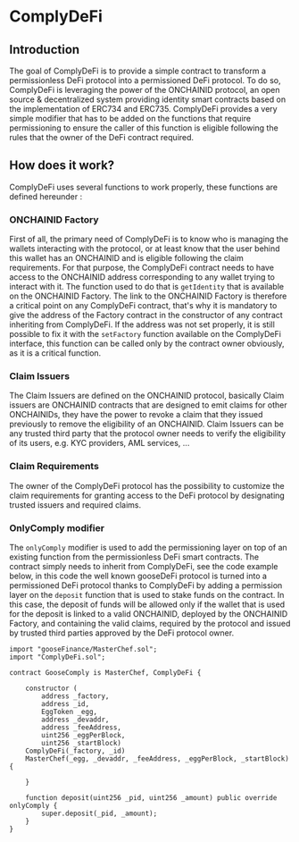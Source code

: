 # ComplyDeFi 
## Introduction 
The goal of ComplyDeFi is to provide a simple contract to transform a permissionless DeFi protocol into a 
permissioned DeFi protocol. To do so, ComplyDeFi is leveraging the power of the ONCHAINID protocol, an open source & 
decentralized system providing identity smart contracts based on the implementation of ERC734 and ERC735. ComplyDeFi 
provides a very simple modifier that has to be added on the functions that require permissioning to ensure the 
caller of this function is eligible following the rules that the owner of the DeFi contract required. 

## How does it work? 
ComplyDeFi uses several functions to work properly, these functions are defined hereunder :

### ONCHAINID Factory
First of all, the primary need of ComplyDeFi is to know who is managing the wallets interacting with the protocol, 
or at least know that the user behind this wallet has an ONCHAINID and is eligible following the claim requirements. 
For that purpose, the ComplyDeFi contract needs to have access to the ONCHAINID address corresponding to any wallet 
trying to interact with it. The function used to do that is `getIdentity` that is available on the ONCHAINID Factory.
The link to the ONCHAINID Factory is therefore a critical point on any ComplyDeFi contract, that's why it is 
mandatory to give the address of the Factory contract in the constructor of any contract inheriting from ComplyDeFi. 
If the address was not set properly, it is still possible to fix it with the `setFactory` function available on the 
ComplyDeFi interface, this function can be called only by the contract owner obviously, as it is a critical function. 

### Claim Issuers
The Claim Issuers are defined on the ONCHAINID protocol, basically Claim issuers are ONCHAINID contracts that are designed to emit claims for other ONCHAINIDs, they have the power to revoke a claim that they issued previously to remove the eligibility of an ONCHAINID. Claim Issuers can be any trusted third party that the protocol owner needs to verify the eligibility of its users, e.g. KYC providers, AML services, ...

### Claim Requirements
The owner of the ComplyDeFi protocol has the possibility to customize the claim requirements for granting access to the DeFi protocol by designating trusted issuers and required claims.

### OnlyComply modifier
The `onlyComply` modifier is used to add the permissioning layer on top of an existing function from the permissionless DeFi smart contracts. The contract simply needs to inherit from ComplyDeFi, see the code example below, in this code the well known gooseDeFi protocol is turned into a permissioned DeFi protocol thanks to ComplyDeFi by adding a permission layer on the `deposit` function that is used to stake funds on the contract. In this case, the deposit of funds will be allowed only if the wallet that is used for the deposit is linked to a valid ONCHAINID, deployed by the ONCHAINID Factory, and containing the valid claims, required by the protocol and issued by trusted third parties approved by the DeFi protocol owner. 

```
import "gooseFinance/MasterChef.sol";
import "ComplyDeFi.sol";

contract GooseComply is MasterChef, ComplyDeFi {

    constructor (
        address _factory,
        address _id,
        EggToken _egg,
        address _devaddr,
        address _feeAddress,
        uint256 _eggPerBlock,
        uint256 _startBlock)
    ComplyDeFi(_factory, _id)
    MasterChef(_egg, _devaddr, _feeAddress, _eggPerBlock, _startBlock) {

    }
  
    function deposit(uint256 _pid, uint256 _amount) public override onlyComply {
        super.deposit(_pid, _amount);
    }
}
```